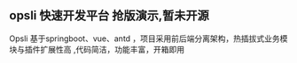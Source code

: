 ## opsli 快速开发平台 抢版演示,暂未开源

Opsli 基于springboot、vue、antd ，项目采用前后端分离架构，热插拔式业务模块与插件扩展性高 ,代码简洁，功能丰富，开箱即用

 

    
